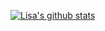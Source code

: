 [![Lisa's github stats](https://github-readme-stats.vercel.app/api?username=lisasgoh&count_private=true&show_icons=true&theme=tokyonight)](https://github.com/lisasgoh/github-readme-stats)
